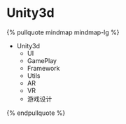 # Unity3d

{% pullquote mindmap mindmap-lg %}

- Unity3d
    - UI
    - GamePlay
    - Framework
    - Utils
    - AR
    - VR
    - 游戏设计

{% endpullquote %}